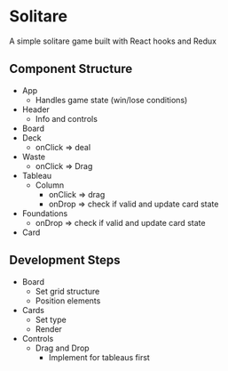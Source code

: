 # Solitare

A simple solitare game built with React hooks and Redux

## Component Structure

* App
  * Handles game state (win/lose conditions)
* Header
  * Info and controls
* Board
* Deck
  * onClick => deal
* Waste
  * onClick => Drag
* Tableau
  * Column
    * onClick => drag
    * onDrop => check if valid and update card state
* Foundations
  * onDrop => check if valid and update card state
* Card


## Development Steps

* Board
  * Set grid structure
  * Position elements
* Cards
  * Set type
  * Render
* Controls
  * Drag and Drop
    * Implement for tableaus first